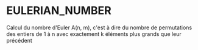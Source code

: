 # EULERIAN_NUMBER
Calcul du nombre d'Euler A(n, m), c'est à dire du nombre de permutations des entiers de 1 à n avec exactement k éléments plus grands que leur précédent
